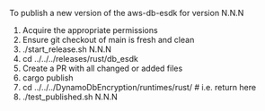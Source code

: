 To publish a new version of the aws-db-esdk for version N.N.N

1. Acquire the appropriate permissions
1. Ensure git checkout of main is fresh and clean
1. ./start_release.sh N.N.N
1. cd ../../../releases/rust/db_esdk
1. Create a PR with all changed or added files
1. cargo publish
1. cd ../../../DynamoDbEncryption/runtimes/rust/ # i.e. return here
1. ./test_published.sh N.N.N
